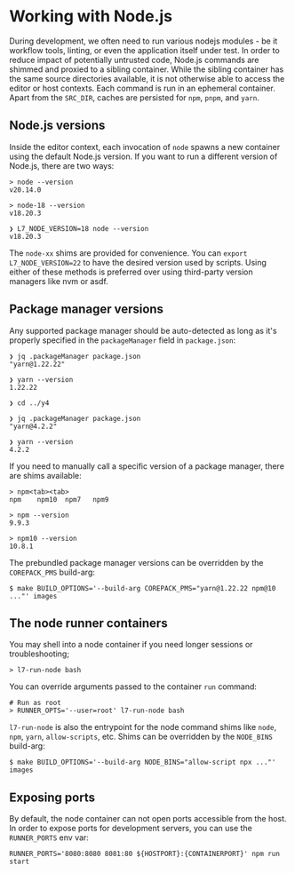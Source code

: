 # Working with Node.js

During development, we often need to run various nodejs modules - be it workflow tools, linting, or even the application itself under test. In order to reduce impact of potentially untrusted code, Node.js commands are shimmed and proxied to a sibling container. While the sibling container has the same source directories available, it is not otherwise able to access the editor or host contexts. Each command is run in an ephemeral container. Apart from the `SRC_DIR`, caches are persisted for `npm`, `pnpm`, and `yarn`.

## Node.js versions

Inside the editor context, each invocation of `node` spawns a new container using the default Node.js version. If you want to run a different version of Node.js, there are two ways:

```
> node --version
v20.14.0

> node-18 --version
v18.20.3

❯ L7_NODE_VERSION=18 node --version
v18.20.3
```

The `node-xx` shims are provided for convenience.
You can `export L7_NODE_VERSION=22` to have the desired version used by scripts.
Using either of these methods is preferred over using third-party version managers like nvm or asdf.

## Package manager versions

Any supported package manager should be auto-detected as long as it's properly specified in the `packageManager` field in `package.json`:

```
❯ jq .packageManager package.json
"yarn@1.22.22"

❯ yarn --version
1.22.22

❯ cd ../y4

❯ jq .packageManager package.json
"yarn@4.2.2"

❯ yarn --version
4.2.2
```

If you need to manually call a specific version of a package manager, there are shims available:

```
> npm<tab><tab>
npm    npm10  npm7   npm9

> npm --version
9.9.3

> npm10 --version
10.8.1
```

The prebundled package manager versions can be overridden by the `COREPACK_PMS` build-arg:

```
$ make BUILD_OPTIONS='--build-arg COREPACK_PMS="yarn@1.22.22 npm@10 ..."' images
```

## The node runner containers

You may shell into a node container if you need longer sessions or troubleshooting;

```
> l7-run-node bash
```

You can override arguments passed to the container `run` command:
```
# Run as root
> RUNNER_OPTS='--user=root' l7-run-node bash
```


`l7-run-node` is also the entrypoint for the node command shims like `node`, `npm`, `yarn`, `allow-scripts`, etc. Shims can be overridden by the `NODE_BINS` build-arg:

```
$ make BUILD_OPTIONS='--build-arg NODE_BINS="allow-script npx ..."' images
```

## Exposing ports

By default, the node container can not open ports accessible from the host. In order to expose ports for development servers, you can use the `RUNNER_PORTS` env var:

```
RUNNER_PORTS='8080:8080 8081:80 ${HOSTPORT}:{CONTAINERPORT}' npm run start
```
